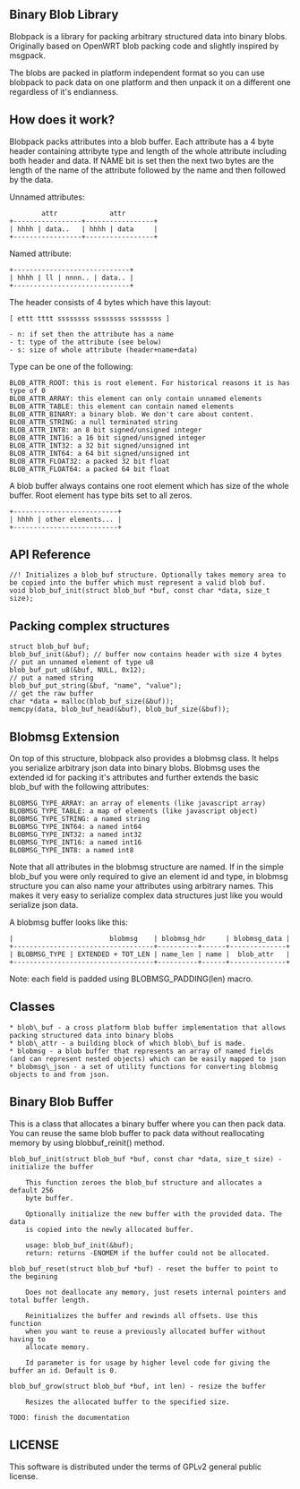 Binary Blob Library
-------------------

Blobpack is a library for packing arbitrary structured data into binary blobs.
Originally based on OpenWRT blob packing code and slightly inspired by msgpack. 

The blobs are packed in platform independent format so you can use blobpack to
pack data on one platform and then unpack it on a different one regardless of
it's endianness. 

How does it work?
-----------------

Blobpack packs attributes into a blob buffer. Each attribute has a 4 byte
header containing attribyte type and length of the whole attribute including
both header and data. If NAME bit is set then the next two bytes are the length
of the name of the attribute followed by the name and then followed by the
data. 

Unnamed attributes: 

            attr             attr
	+-----------------+-----------------+
	| hhhh | data..   | hhhh | data     |  
	+-----------------+-----------------+

Named attribute: 
	
	+-----------------------------+
	| hhhh | ll | nnnn.. | data.. | 
	+-----------------------------+

The header consists of 4 bytes which have this layout: 

	[ ettt tttt ssssssss ssssssss ssssssss ]

	- n: if set then the attribute has a name 
	- t: type of the attribute (see below)
	- s: size of whole attribute (header+name+data)

Type can be one of the following: 

	BLOB_ATTR_ROOT: this is root element. For historical reasons it is has type of 0 
	BLOB_ATTR_ARRAY: this element can only contain unnamed elements
	BLOB_ATTR_TABLE: this element can contain named elements
	BLOB_ATTR_BINARY: a binary blob. We don't care about content.  
	BLOB_ATTR_STRING: a null terminated string
	BLOB_ATTR_INT8: an 8 bit signed/unsigned integer 
	BLOB_ATTR_INT16: a 16 bit signed/unsigned integer
	BLOB_ATTR_INT32: a 32 bit signed/unsigned int
	BLOB_ATTR_INT64: a 64 bit signed/unsigned int
	BLOB_ATTR_FLOAT32: a packed 32 bit float
	BLOB_ATTR_FLOAT64: a packed 64 bit float

A blob buffer always contains one root element which has size of the whole
buffer. Root element has type bits set to all zeros.  

    +--------------------------+
	| hhhh | other elements... |
	+--------------------------+

API Reference
-------------
	
	//! Initializes a blob_buf structure. Optionally takes memory area to be copied into the buffer which must represent a valid blob buf. 
	void blob_buf_init(struct blob_buf *buf, const char *data, size_t size);

		
Packing complex structures
--------------------------

	struct blob_buf buf; 
	blob_buf_init(&buf); // buffer now contains header with size 4 bytes
	// put an unnamed element of type u8
	blob_buf_put_u8(&buf, NULL, 0x12); 
	// put a named string
	blob_buf_put_string(&buf, "name", "value"); 
	// get the raw buffer
	char *data = malloc(blob_buf_size(&buf)); 
	memcpy(data, blob_buf_head(&buf), blob_buf_size(&buf)); 

Blobmsg Extension
-----------------

On top of this structure, blobpack also provides a blobmsg class. It helps you
serialize arbitrary json data into binary blobs. Blobmsg uses the extended id
for packing it's attributes and further extends the basic blob\_buf with the
following attributes: 

	BLOBMSG_TYPE_ARRAY: an array of elements (like javascript array)
	BLOBMSG_TYPE_TABLE: a map of elements (like javascript object)
	BLOBMSG_TYPE_STRING: a named string
	BLOBMSG_TYPE_INT64: a named int64
	BLOBMSG_TYPE_INT32: a named int32
	BLOBMSG_TYPE_INT16: a named int16
	BLOBMSG_TYPE_INT8: a named int8

Note that all attributes in the blobmsg structure are named. If in the simple blob\_buf you were only required to give an element id and type, in blobmsg structure you can also name your attributes using arbitrary names. This makes it very easy to serialize complex data structures just like you would serialize json data. 

A blobmsg buffer looks like this: 

    |                        blobmsg    | blobmsg_hdr     | blobmsg_data | 
	+-----------------------------------+----------+------+--------------+
	| BLOBMSG_TYPE | EXTENDED + TOT_LEN | name_len | name |  blob_attr   |
	+-----------------------------------+----------+------+--------------+

Note: each field is padded using BLOBMSG\_PADDING(len) macro. 

Classes
-------

	* blob\_buf - a cross platform blob buffer implementation that allows packing structured data into binary blobs
	* blob\_attr - a building block of which blob\_buf is made. 
	* blobmsg - a blob buffer that represents an array of named fields (and can represent nested objects) which can be easily mapped to json
	* blobmsg\_json - a set of utility functions for converting blobmsg objects to and from json. 

Binary Blob Buffer
------------------

This is a class that allocates a binary buffer where you can then pack data. You can reuse the same blob buffer to pack data without reallocating memory by using blobbuf\_reinit() method. 
	
	blob_buf_init(struct blob_buf *buf, const char *data, size_t size) - initialize the buffer
		
		This function zeroes the blob_buf structure and allocates a default 256
		byte buffer.
		
		Optionally initialize the new buffer with the provided data. The data
		is copied into the newly allocated buffer.  
			
		usage: blob_buf_init(&buf); 
		return: returns -ENOMEM if the buffer could not be allocated. 

	blob_buf_reset(struct blob_buf *buf) - reset the buffer to point to the begining 

		Does not deallocate any memory, just resets internal pointers and total buffer length. 
		
		Reinitializes the buffer and rewinds all offsets. Use this function
		when you want to reuse a previously allocated buffer without having to
		allocate memory. 
		
		Id parameter is for usage by higher level code for giving the buffer an id. Default is 0. 

	blob_buf_grow(struct blob_buf *buf, int len) - resize the buffer
		
		Resizes the allocated buffer to the specified size.  

	TODO: finish the documentation

LICENSE
-------

This software is distributed under the terms of GPLv2 general public license. 
